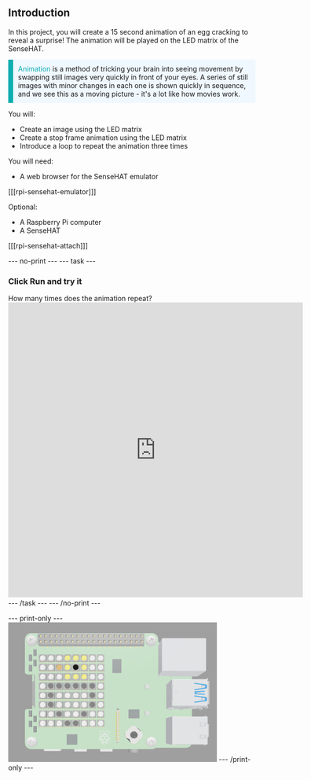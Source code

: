## Introduction

In this project, you will create a 15 second animation of an egg cracking to reveal a surprise! The animation will be played on the LED matrix of the SenseHAT.

<p style="border-left: solid; border-width:10px; border-color: #0faeb0; background-color: aliceblue; padding: 10px;">
<span style="color: #0faeb0">Animation</span> is a method of tricking your brain into seeing movement by swapping still images very quickly in front of your eyes. A series of still images with minor changes in each one is shown quickly in sequence, and we see this as a moving picture - it's a lot like how movies work.
</p>

You will:
+ Create an image using the LED matrix
+ Create a stop frame animation using the LED matrix
+ Introduce a loop to repeat the animation three times

You will need:
+ A web browser for the SenseHAT emulator

[[[rpi-sensehat-emulator]]]

Optional:
+ A Raspberry Pi computer
+ A SenseHAT

[[[rpi-sensehat-attach]]]

--- no-print ---
--- task ---
### Click Run and try it
<div style="display: flex; flex-wrap: wrap">
<div style="flex-basis: 175px; flex-grow: 1">  
How many times does the animation repeat?
</div>
</div>
<div class="trinket">
<iframe src="https://trinket.io/embed/python/d58edb5472?outputOnly=true&runOption=run" width="600" height="600" frameborder="0" marginwidth="0" marginheight="0" allowfullscreen></iframe>
</div>
--- /task ---
--- /no-print ---

--- print-only ---
![Completed project](images/solution.PNG)
--- /print-only ---
